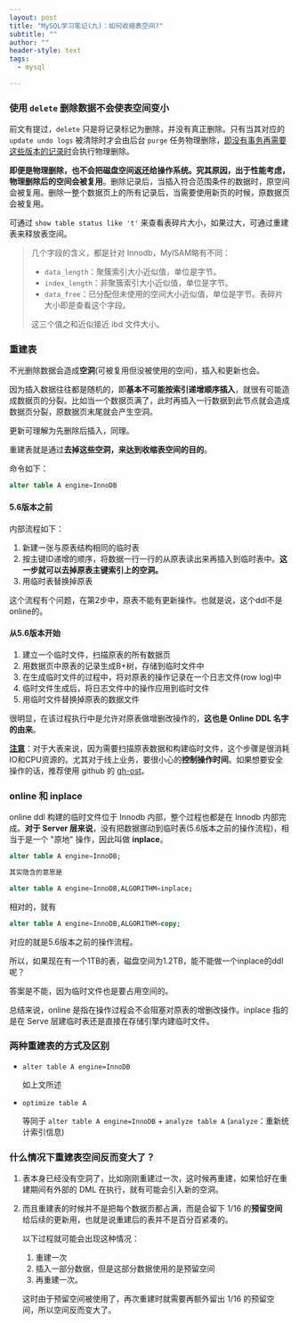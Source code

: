 ```yaml
---
layout: post
title: "MySQL学习笔记(九)：如何收缩表空间?"
subtitle: ""
author: ""
header-style: text
tags:
  - mysql

---
```




### **使用 `delete` 删除数据不会使表空间变小**

前文有提过，`delete` 只是将记录标记为删除，并没有真正删除。只有当其对应的 `update undo logs` 被清除时才会由后台 `purge` 任务物理删除，<u>即没有事务再需要这些版本的记录时</u>会执行物理删除。

**即便是物理删除，也不会把磁盘空间返还给操作系统。**究其原因，出于性能考虑，物理删除后的空间会被**复用**。删除记录后，当插入符合范围条件的数据时，原空间会被复用。删除一整个数据页上的所有记录后，当需要使用新页的时候，原数据页会被复用。

可通过 `show table status like 't'` 来查看表碎片大小，如果过大，可通过重建表来释放表空间。

> 几个字段的含义，都是针对 Innodb，MyISAM略有不同：
>
> - `data_length`：聚簇索引大小近似值，单位是字节。
> - `index_length`：非聚簇索引大小近似值，单位是字节。
> - `data_free`：已分配但未使用的空间大小近似值，单位是字节。表碎片大小即是查看这个字段。
>
> 这三个值之和近似接近 ibd 文件大小。





### 重建表

不光删除数据会造成**空洞**(可被复用但没被使用的空间)，插入和更新也会。

因为插入数据往往都是随机的，即**基本不可能按索引递增顺序插入**，就很有可能造成数据页的分裂。比如当一个数据页满了，此时再插入一行数据到此节点就会造成数据页分裂，原数据页末尾就会产生空洞。

更新可理解为先删除后插入，同理。

重建表就是通过**去掉这些空洞，来达到收缩表空间的目的**。

命令如下：

```sql
alter table A engine=InnoDB
```



#### 5.6版本之前

内部流程如下：

1. 新建一张与原表结构相同的临时表
2. 按主键ID递增的顺序，将数据一行一行的从原表读出来再插入到临时表中。**这一步就可以去掉原表主键索引上的空洞。**
3. 用临时表替换掉原表

这个流程有个问题，在第2步中，原表不能有更新操作。也就是说，这个ddl不是online的。



#### 从5.6版本开始

1. 建立一个临时文件，扫描原表的所有数据页
2. 用数据页中原表的记录生成B+树，存储到临时文件中
3. 在生成临时文件的过程中，将对原表的操作记录在一个日志文件(row log)中
4. 临时文件生成后，将日志文件中的操作应用到临时文件
5. 用临时文件替换掉原表的数据文件

很明显，在该过程执行中是允许对原表做增删改操作的，**这也是 Online DDL 名字的由来**。



**<u>注意</u>**：对于大表来说，因为需要扫描原表数据和构建临时文件，这个步骤是很消耗IO和CPU资源的。尤其对于线上业务，要很小心的**控制操作时间**。如果想要安全操作的话，推荐使用 github 的 [gh-ost](https://github.com/github/gh-ost)。





### online 和 inplace

online ddl 构建的临时文件位于 Innodb 内部，整个过程也都是在 Innodb 内部完成。**对于 Server 层来说**，没有把数据挪动到临时表(5.6版本之前的操作流程)，相当于是一个 "原地" 操作，因此叫做 **inplace**。

```sql
alter table A engine=InnoDB;

其实隐含的意思是

alter table A engine=InnoDB,ALGORITHM=inplace;
```

相对的，就有

```sql
alter table A engine=InnoDB,ALGORITHM=copy;
```

对应的就是5.6版本之前的操作流程。

所以，如果现在有一个1TB的表，磁盘空间为1.2TB，能不能做一个inplace的ddl呢？

答案是不能，因为临时文件也是要占用空间的。	

总结来说，online 是指在操作过程会不会阻塞对原表的增删改操作。inplace 指的是在 Serve 层建临时表还是直接在存储引擎内建临时文件。







### 两种重建表的方式及区别

- `alter table A engine=InnoDB`

  如上文所述

- `optimize table A`

  等同于 `alter table A engine=InnoDB` + `analyze table A` (`analyze`：重新统计索引信息)





### 什么情况下重建表空间反而变大了？

1. 表本身已经没有空洞了，比如刚刚重建过一次，这时候再重建，如果恰好在重建期间有外部的 DML 在执行，就有可能会引入新的空洞。

2. 而且重建表的时候并不是把每个数据页都占满，而是会留下 $1/16$ 的**预留空间**给后续的更新用，也就是说重建后的表并不是百分百紧凑的。

   以下过程就可能会出现这种情况：

   1. 重建一次
   2. 插入一部分数据，但是这部分数据使用的是预留空间
   3. 再重建一次。

   这时由于预留空间被使用了，再次重建时就需要再额外留出 $1/16$ 的预留空间，所以空间反而变大了。